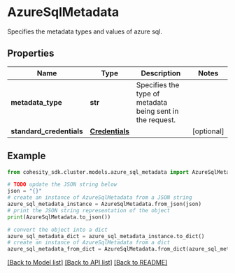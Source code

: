 # AzureSqlMetadata

Specifies the metadata types and values of azure sql.

## Properties

Name | Type | Description | Notes
------------ | ------------- | ------------- | -------------
**metadata_type** | **str** | Specifies the type of metadata being sent in the request. | 
**standard_credentials** | [**Credentials**](Credentials.md) |  | [optional] 

## Example

```python
from cohesity_sdk.cluster.models.azure_sql_metadata import AzureSqlMetadata

# TODO update the JSON string below
json = "{}"
# create an instance of AzureSqlMetadata from a JSON string
azure_sql_metadata_instance = AzureSqlMetadata.from_json(json)
# print the JSON string representation of the object
print(AzureSqlMetadata.to_json())

# convert the object into a dict
azure_sql_metadata_dict = azure_sql_metadata_instance.to_dict()
# create an instance of AzureSqlMetadata from a dict
azure_sql_metadata_from_dict = AzureSqlMetadata.from_dict(azure_sql_metadata_dict)
```
[[Back to Model list]](../README.md#documentation-for-models) [[Back to API list]](../README.md#documentation-for-api-endpoints) [[Back to README]](../README.md)


